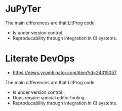 # JuPyTer

The main differences are that LitProg code

- Is under version control.
- Reproducability through integration in CI systems.


# Literate DevOps

- https://news.ycombinator.com/item?id=24315057

The main differences are that LitProg code

- Is under version control.
- Does require special editor tooling.
- Reproducability through integration in CI systems.
